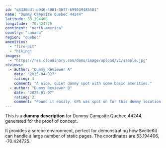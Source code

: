 ```yaml
---
id: "d8330dd1-d946-4001-86f7-699039485581"
name: "Dummy Campsite Quebec 44244"
latitude: 53.194406
longitude: -70.424725
continent: "north-america"
country: "canada"
region: "quebec"
amenities:
  - "fire-pit"
  - "hiking"
images:
  - "https://res.cloudinary.com/demo/image/upload/v1/sample.jpg"
reviews:
  - author: "Dummy Reviewer A"
    date: "2025-04-027"
    rating: 4
    comment: "A nice, quiet dummy spot with some basic amenities."
  - author: "Dummy Reviewer B"
    date: "2025-01-07"
    rating: 2
    comment: "Found it easily. GPS was spot on for this dummy location."
---
```


This is a **dummy description** for Dummy Campsite Quebec 44244, generated for the proof of concept.

It provides a serene environment, perfect for demonstrating how SvelteKit can handle a large number of static pages. The coordinates are 53.194406, -70.424725.
